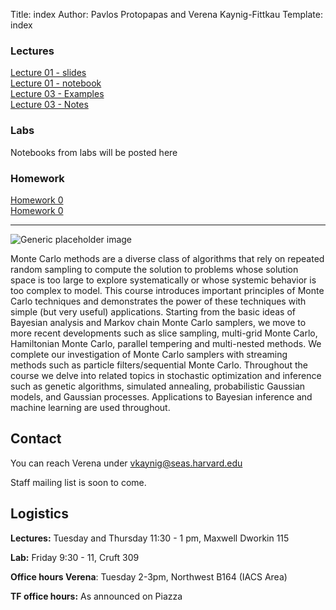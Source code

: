 Title: index
Author: Pavlos Protopapas and Verena Kaynig-Fittkau
Template: index


<div class="row">
    <div class="col-lg-4">
    <h3>Lectures</h3>
    <a href="https://github.com/AM207/2015/blob/master/Lectures/L01_Motivation.pdf?raw=true"> Lecture 01 - slides </a>
	<br>
    <a href="http://nbviewer.ipython.org/github/AM207/2015/blob/master/Lectures/Lecture01_Probability_Review.ipynb"> Lecture 01 - notebook </a>
	<br>
    <a href="http://nbviewer.ipython.org/github/AM207/2015/blob/master/Lectures/Lecture03_Monte_Carlo_Methods_Slides.ipynb"> Lecture 03 - Examples </a>
	<br>
    <a href="http://nbviewer.ipython.org/github/AM207/2015/blob/master/Lectures/Lecture03_Monte_Carlo_Methods.ipynb"> Lecture 03 - Notes </a>
	 </div><!-- /.col-lg-4 -->
    <div class="col-lg-4">
      <h3>Labs</h3>
      <p class="text-info">Notebooks from labs will be posted here</p>
    </div><!-- /.col-lg-4 -->
    <div class="col-lg-4">
      <h3>Homework</h3>
      <a href="http://nbviewer.ipython.org/github/AM207/2015/blob/master/Homework/HW0.ipynb"> Homework 0 </a>
	  <br>
      <a href="http://nbviewer.ipython.org/github/AM207/2015/blob/master/Homework/HW1.ipynb"> Homework 0 </a>
    </div><!-- /.col-lg-4 -->
</div>

<hr/>
<div class="row">
    <div class="col-lg-4">
      <img class="img-responsive" src="images/mcmc-3d.gif" alt="Generic placeholder image">
    </div>
    <div class="col-lg-8">
     <p> Monte Carlo methods are a diverse class of algorithms that rely on repeated random sampling to compute the solution to problems whose solution space is too large to explore systematically or whose systemic behavior is too complex to model. This course introduces important principles of Monte Carlo techniques and demonstrates the power of these techniques with simple (but very useful) applications. Starting from the basic ideas of Bayesian analysis and Markov chain Monte Carlo samplers, we move to more recent developments such as slice sampling, multi-grid Monte Carlo, Hamiltonian Monte Carlo, parallel tempering and multi-nested methods. We complete our investigation of Monte Carlo samplers with streaming methods such as particle filters/sequential Monte Carlo. Throughout the course we delve into related topics in stochastic optimization and inference such as genetic algorithms, simulated annealing, probabilistic Gaussian models, and Gaussian processes. Applications to Bayesian inference and machine learning are used throughout.</p>
    </div>
</div>


## Contact
You can reach Verena under vkaynig@seas.harvard.edu

Staff mailing list is soon to come. 

## Logistics

**Lectures:** Tuesday and Thursday 11:30 - 1 pm, Maxwell Dworkin 115

**Lab:** Friday 9:30 - 11, Cruft 309

**Office hours Verena**: Tuesday 2-3pm, Northwest B164 (IACS Area)

**TF office hours:** As announced on Piazza

